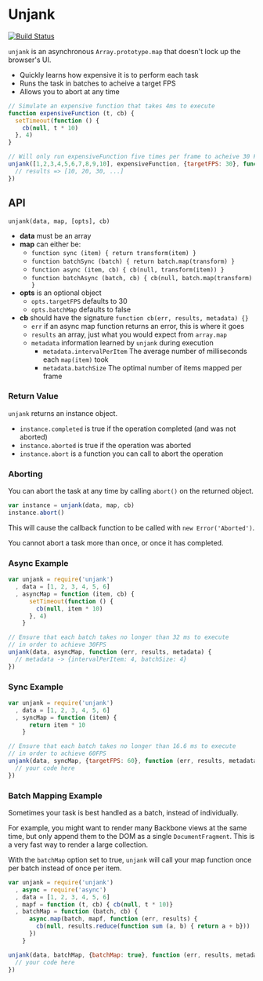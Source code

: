 # Unjank

[![Build Status](https://travis-ci.org/ben-ng/unjank.svg?branch=master)](https://travis-ci.org/ben-ng/unjank)

`unjank` is an asynchronous `Array.prototype.map` that doesn't lock up the browser's UI.

* Quickly learns how expensive it is to perform each task
* Runs the task in batches to acheive a target FPS
* Allows you to abort at any time

```js
// Simulate an expensive function that takes 4ms to execute
function expensiveFunction (t, cb) {
  setTimeout(function () {
    cb(null, t * 10)
  }, 4)
}

// Will only run expensiveFunction five times per frame to acheive 30 FPS
unjank([1,2,3,4,5,6,7,8,9,10], expensiveFunction, {targetFPS: 30}, function (err, results) {
  // results => [10, 20, 30, ...]
})
```

## API

`unjank(data, map, [opts], cb)`

* **data** must be an array
* **map** can either be:
  * `function sync (item) { return transform(item) }`
  * `function batchSync (batch) { return batch.map(transform) }`
  * `function async (item, cb) { cb(null, transform(item)) }`
  * `function batchAsync (batch, cb) { cb(null, batch.map(transform) }`
* **opts** is an optional object
  * `opts.targetFPS` defaults to 30
  * `opts.batchMap` defaults to false
* **cb** should have the signature `function cb(err, results, metadata) {}`
  * `err` if an async map function returns an error, this is where it goes
  * `results` an array, just what you would expect from `array.map`
  * `metadata` information learned by `unjank` during execution
    * `metadata.intervalPerItem` The average number of milliseconds each `map(item)` took
    * `metadata.batchSize` The optimal number of items mapped per frame

### Return Value

`unjank` returns an instance object.

* `instance.completed` is true if the operation completed (and was not aborted)
* `instance.aborted` is true if the operation was aborted
* `instance.abort` is a function you can call to abort the operation

### Aborting

You can abort the task at any time by calling `abort()` on the returned object.

```js
var instance = unjank(data, map, cb)
instance.abort()
```

This will cause the callback function to be called with `new Error('Aborted')`.

You cannot abort a task more than once, or once it has completed.

### Async Example

```js
var unjank = require('unjank')
  , data = [1, 2, 3, 4, 5, 6]
  , asyncMap = function (item, cb) {
      setTimeout(function () {
        cb(null, item * 10)
      }, 4)
    }

// Ensure that each batch takes no longer than 32 ms to execute
// in order to achieve 30FPS
unjank(data, asyncMap, function (err, results, metadata) {
  // metadata -> {intervalPerItem: 4, batchSize: 4}
})
```

### Sync Example

```js
var unjank = require('unjank')
  , data = [1, 2, 3, 4, 5, 6]
  , syncMap = function (item) {
      return item * 10
    }

// Ensure that each batch takes no longer than 16.6 ms to execute
// in order to achieve 60FPS
unjank(data, syncMap, {targetFPS: 60}, function (err, results, metadata) {
  // your code here
})
```

### Batch Mapping Example

Sometimes your task is best handled as a batch, instead of individually.

For example, you might want to render many Backbone views at the same time, but only append them to the DOM as a single `DocumentFragment`. This is a very fast way to render a large collection.

With the `batchMap` option set to true, `unjank` will call your map function once per batch instead of once per item.

```js
var unjank = require('unjank')
  , async = require('async')
  , data = [1, 2, 3, 4, 5, 6]
  , mapf = function (t, cb) { cb(null, t * 10)}
  , batchMap = function (batch, cb) {
      async.map(batch, mapf, function (err, results) {
        cb(null, results.reduce(function sum (a, b) { return a + b}))
      })
    }

unjank(data, batchMap, {batchMap: true}, function (err, results, metadata) {
  // your code here
})
```
